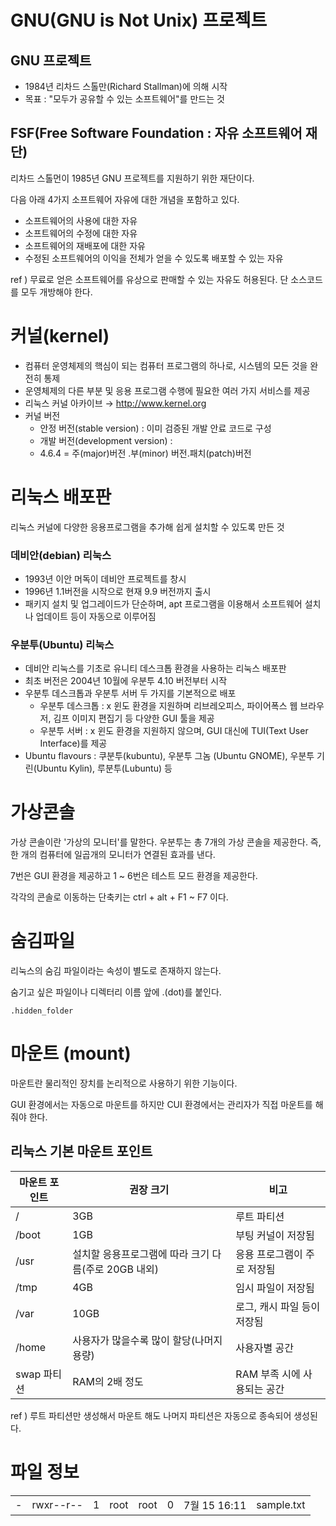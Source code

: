 # GNU(GNU is Not Unix) 프로젝트 

## GNU 프로젝트
- 1984년 리차드 스톨만(Richard Stallman)에 의해 시작
- 목표 : "모두가 공유할 수 있는 소프트웨어"를 만드는 것

## FSF(Free Software Foundation : 자유 소프트웨어 재단)
리차드 스톨먼이 1985년  GNU 프로젝트를 지원하기 위한 재단이다.

다음 아래 4가지 소프트웨어 자유에 대한 개념을 포함하고 있다. 

- 소프트웨어의 사용에 대한 자유
- 소프트웨어의 수정에 대한 자유
- 소프트웨어의 재배포에 대한 자유
- 수정된 소프트웨어의 이익을 전체가 얻을 수 있도록 배포할 수 있는 자유

ref ) 무료로 얻은 소프트웨어를  유상으로 판매할 수 있는 자유도 허용된다. 단 소스코드를 모두 개방해야 한다.



# 커널(kernel)

- 컴퓨터 운영체제의 핵심이 되는 컴퓨터 프로그램의 하나로, 시스템의 모든 것을 완전히 통제
- 운영체제의 다른 부분 및 응용 프로그램 수행에 필요한 여러 가지 서비스를 제공
- 리눅스 커널 아카이브 → <http://www.kernel.org>
- 커널 버전 
  - 안정 버전(stable version) : 이미 검증된 개발 안료 코드로 구성
  - 개발 버전(development version) :  
  - 4.6.4   =  주(major)버전 .부(minor) 버전.패치(patch)버전



# 리눅스 배포판

리눅스 커널에 다양한 응용프로그램을 추가해 쉽게 설치할 수 있도록 만든 것 

### 데비안(debian) 리눅스

- 1993년 이안 머독이 데비안 프로젝트를 창시
- 1996년 1.1버전을 시작으로 현재 9.9 버전까지 출시
- 패키지 설치 및 업그레이드가 단순하며, apt 프로그램을 이용해서 소프트웨어 설치나 업데이트 등이 자동으로 이루어짐

### 우분투(Ubuntu) 리눅스

- 데비안 리눅스를 기초로 유니티 데스크톱 환경을 사용하는 리눅스 배포판
- 최초 버전은 2004년 10월에 우분투 4.10 버전부터 시작
- 우분투 데스크톱과 우분투 서버 두 가지를 기본적으로 배포
  - 우분투 데스크톱 : x 윈도 환경을 지원하며 리브레오피스, 파이어폭스 웹 브라우저, 김프 이미지 편집기 등 다양한 GUI 툴을 제공
  - 우분투 서버 : x 윈도 환경을 지원하지 않으며, GUI 대신에 TUI(Text User Interface)를 제공
- Ubuntu flavours : 쿠분투(kubuntu), 우분투 그놈 (Ubuntu GNOME), 우분투 기린(Ubuntu Kylin), 루분투(Lubuntu) 등



# 가상콘솔 

가상 콘솔이란 '가상의 모니터'를 말한다. 우분투는 총 7개의 가상 콘솔을 제공한다.  즉, 한 개의 컴퓨터에 일곱개의 모니터가 연결된 효과를 낸다.

7번은 GUI 환경을 제공하고 1 ~ 6번은 테스트 모드 환경을 제공한다. 

각각의 콘솔로 이동하는 단축키는 ctrl + alt + F1 ~ F7 이다.



# 숨김파일

리눅스의 숨김 파일이라는 속성이 별도로 존재하지 않는다. 

숨기고 싶은 파일이나 디렉터리 이름 앞에 .(dot)를 붙인다. 

~~~
.hidden_folder
~~~



# 마운트 (mount)

마운트란 물리적인 장치를 논리적으로 사용하기 위한 기능이다.

GUI 환경에서는  자동으로 마운트를 하지만  CUI 환경에서는 관리자가 직접 마운트를 해줘야 한다. 

## 리눅스 기본 마운트 포인트 

<table>
    <thead>
        <tr>
            <th>
                마운트 포인트
            </th>
            <th>
                권장 크기
            </th>
             <th>
                비고
            </th>
        </tr>
    </thead>
	<tbody>
		<tr>
        	<td>/</td>
            <td>3GB</td>
            <td>루트 파티션</td>
        </tr>
        <tr>
        	<td>/boot</td>
            <td>1GB</td>
            <td>부팅 커널이 저장됨</td>
        </tr>
        <tr>
        	<td>/usr</td>
            <td>설치할 응용프로그램에 따라 크기 다름(주로 20GB 내외)</td>
            <td>응용 프로그램이 주로 저장됨</td>
        </tr>
        <tr>
        	<td>/tmp</td>
            <td>4GB</td>
            <td>임시 파일이 저장됨</td>
        </tr>
        <tr>
        	<td>/var</td>
            <td>10GB</td>
            <td>로그, 캐시 파일 등이 저장됨</td>
        </tr>
        <tr>
        	<td>/home</td>
            <td>사용자가 많을수록 많이 할당(나머지 용량)</td>
            <td>사용자별 공간</td>
        </tr>
        <tr>
        	<td>swap 파티션</td>
            <td>RAM의 2배 정도</td>
            <td>RAM 부족 시에 사용되는 공간</td>
        </tr>
	</tbody>
</table>

ref )   루트 파티션만 생성해서 마운트 해도  나머지 파티션은 자동으로 종속되어 생성된다.



# 파일 정보

<table>
    <tr>
    	<td>-</td>
        <td>rwxr--r--</td>
        <td>1</td>
        <td>root</td>
        <td>root</td>
        <td>0</td>
        <td>7월 15 16:11</td>
        <td>sample.txt</td>
    </tr>
</table>































